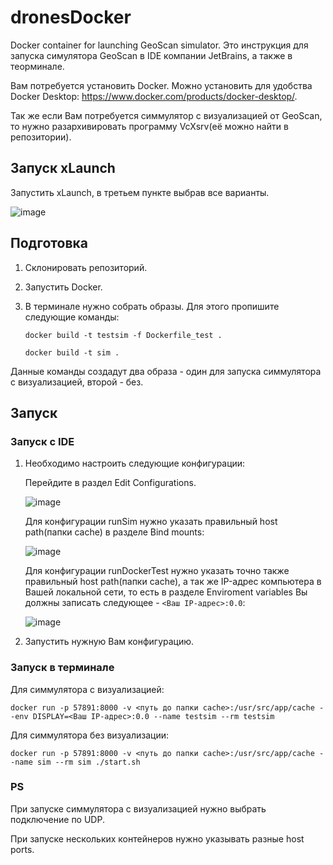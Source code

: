 # dronesDocker
Docker container for launching GeoScan simulator.
Это инструкция для запуска симулятора GeoScan в IDE компании JetBrains, а также в теорминале.

Вам потребуется установить Docker. Можно установить для удобства Docker Desktop: https://www.docker.com/products/docker-desktop/.

Так же если Вам потребуется симмулятор с визуализацией от GeoScan, то нужно разархивировать программу VcXsrv(её можно найти в репозитории). 

## Запуск xLaunch
Запустить xLaunch, в третьем пункте выбрав все варианты.

![image](https://user-images.githubusercontent.com/71688733/164915371-a9c88946-47c3-47d0-ae9e-d429d57509f7.png)


## Подготовка
1. Склонировать репозиторий.
2. Запустить Docker.
3. В терминале нужно собрать образы. Для этого пропишите следующие команды:

   `docker build -t testsim -f Dockerfile_test .`
   
   `docker build -t sim .`
   
 Данные команды создадут два образа - один для запуска симмулятора с визуализацией, второй - без.

## Запуск
### Запуск с IDE
1. Необходимо настроить следующие конфигурации:

    Перейдите в раздел Edit Configurations.

    ![image](https://user-images.githubusercontent.com/71688733/164914404-3f5a4957-ee09-4a2a-9eea-07540570d49f.png)
    
    Для конфигурации runSim нужно указать правильный host path(папки cache) в разделе Bind mounts:
    
    ![image](https://user-images.githubusercontent.com/71688733/164914618-1927f3b7-6a29-4b90-ad1c-76b4f5f5c556.png)
    
    Для конфигурации runDockerTest нужно указать точно также правильный host path(папки cache), а так же IP-адрес компьютера в Вашей локальной сети, то есть в разделе Enviroment variables Вы должны записать следующее - `<Ваш IP-адрес>:0.0`:
    
    ![image](https://user-images.githubusercontent.com/71688733/164914732-81627523-dc57-44fc-8730-0e1b6aa6e23c.png)
    
2. Запустить нужную Вам конфигурацию.

### Запуск в терминале

Для симмулятора с визуализацией:

`docker run -p 57891:8000 -v <путь до папки cache>:/usr/src/app/cache --env DISPLAY=<Ваш IP-адрес>:0.0 --name testsim --rm testsim`

Для симмулятора без визуализации:

`docker run -p 57891:8000 -v <путь до папки cache>:/usr/src/app/cache --name sim --rm sim ./start.sh`

### PS
При запуске симмулятора с визуализацией нужно выбрать подключение по UDP.

При запуске нескольких контейнеров нужно указывать разные host ports.


    
    



   
   
